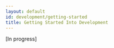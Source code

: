 ```yaml
---
layout: default
id: development/getting-started
title: Getting Started Into Development
---
```


[In progress]
